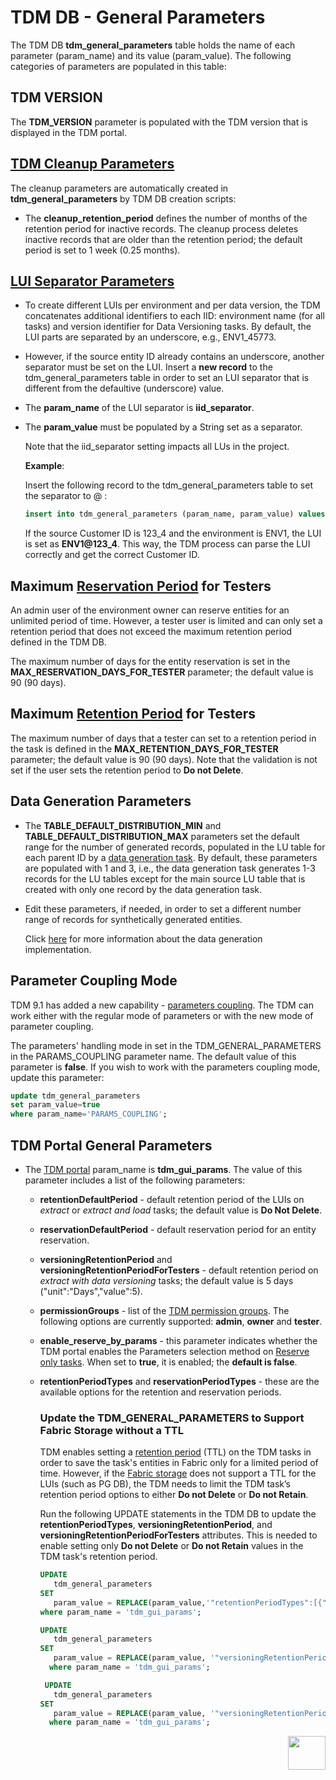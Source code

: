 # TDM DB - General Parameters

The TDM DB **tdm_general_parameters** table holds the name of each parameter (param_name) and its value (param_value). The following categories of parameters are populated in this table:

## TDM VERSION

The **TDM_VERSION** parameter is populated with the TDM version that is displayed in the TDM portal.

## [TDM Cleanup Parameters](/articles/TDM/tdm_architecture/06_tdmdb_cleanup_process.md) 

The cleanup parameters are automatically created in **tdm_general_parameters** by TDM DB creation scripts:

- The **cleanup_retention_period** defines the number of months of the retention period for inactive records. The cleanup process deletes inactive records that are older than the retention period; the default period is set to 1 week (0.25 months).

## [LUI Separator Parameters](/articles/TDM/tdm_implementation/01_tdm_set_instance_per_env_and_version.md)  

- To create different LUIs per environment and per data version, the TDM concatenates additional identifiers to each IID: environment name (for all tasks) and version identifier for Data Versioning tasks. By default, the LUI parts are separated by an underscore, e.g., ENV1_45773.
- However, if the source entity ID already contains an underscore, another separator must be set on the LUI. Insert a **new record** to the tdm_general_parameters table in order to set an LUI separator that is different from the defaultive (underscore) value.
  
- The **param_name** of the LUI separator is **iid_separator**.  

- The **param_value** must be populated by a String set as a separator.  

  Note that the iid_separator setting impacts all LUs in the project.

  **Example**:

  Insert the following record to the tdm_general_parameters table to set the separator to @ : 

  ```sql
  insert into tdm_general_parameters (param_name, param_value) values ('iid_separator', '@');
  ```

  If the source Customer ID is 123_4 and the environment is ENV1, the LUI is set as **ENV1@123_4**. This way, the TDM process can parse the LUI correctly and get the correct Customer ID.
  

## Maximum [Reservation Period](/articles/TDM/tdm_architecture/08_entity_reservation.md) for Testers

An admin user of the environment owner can reserve entities for an unlimited period of time. However, a tester user is limited and can only set a retention period that does not exceed the maximum retention period defined in the TDM DB. 

The maximum number of days for the entity reservation is set in the **MAX_RESERVATION_DAYS_FOR_TESTER** parameter; the default value is 90 (90 days).

## Maximum [Retention Period](/articles/TDM/tdm_gui/16_extract_task.md#retention-period) for Testers

The maximum number of days that a tester can set to a retention period in the task is defined in the **MAX_RETENTION_DAYS_FOR_TESTER** parameter; the default value is 90 (90 days). Note that the validation is not set if the user sets the retention period to **Do not Delete**.

## Data Generation Parameters

- The **TABLE_DEFAULT_DISTRIBUTION_MIN** and **TABLE_DEFAULT_DISTRIBUTION_MAX** parameters set the default range for the number of generated records, populated in the LU table for each parent ID by a [data generation task](/articles/TDM/tdm_gui/19_task_synthetic_data_generation.md). By default, these parameters are populated with 1 and 3, i.e., the data generation task generates 1-3 records for the LU tables except for the main source LU table that is created with only one record by the data generation task.
- Edit these parameters, if needed, in order to set a different number range of records for synthetically generated entities.

  Click [here](/articles/TDM/tdm_implementation/16_tdm_data_generation_implementation.md) for more information about the data generation implementation.

## Parameter Coupling Mode

TDM 9.1 has added a new capability - [parameters coupling](/articles/TDM/tdm_implementation/07b_param_implementation_param_coupling.md). The TDM can work either with the regular mode of parameters or with the new mode  of parameter coupling.

The parameters' handling mode in set in the TDM_GENERAL_PARAMETERS in the PARAMS_COUPLING parameter name. The default value of this parameter is **false**. If you wish to work with the parameters coupling mode, update this parameter:

```sql
update tdm_general_parameters
set param_value=true
where param_name='PARAMS_COUPLING';
```



## TDM Portal General Parameters

- The [TDM portal](/articles/TDM/tdm_gui/01_tdm_gui_overview.md) param_name is **tdm_gui_params**. The value of this parameter includes a list of the following parameters:
  
  - **retentionDefaultPeriod** - default retention period of the LUIs on *extract* or *extract and load* tasks; the default value is **Do Not Delete**.
  
  - **reservationDefaultPeriod** - default reservation period for an entity reservation.
  
  - **versioningRetentionPeriod** and **versioningRetentionPeriodForTesters** - default retention period on *extract with data versioning* tasks; the default value is 5 days ("unit":"Days","value":5).
  
  - **permissionGroups** - list of the [TDM permission groups](/articles/TDM/tdm_gui/02a_permission_group_mapping_window.md). The following options are currently supported: **admin**, **owner** and **tester**.
  
  - **enable_reserve_by_params** - this parameter indicates whether the TDM portal enables the Parameters selection method on [Reserve only tasks](/articles/TDM/tdm_gui/20_reserve_only_task.md). When set to **true**, it is enabled; the **default is false**.
  
  - **retentionPeriodTypes** and **reservationPeriodTypes** - these are the available options for the retention and reservation periods.
  
    ### Update the TDM_GENERAL_PARAMETERS to Support Fabric Storage without a TTL
  
    TDM enables setting a [retention period](/articles/TDM/tdm_gui/16_extract_task.md#retention-period) (TTL) on the TDM tasks in order to save the task's entities in Fabric only for a limited period of time. However, if the [Fabric storage](/articles/32_LU_storage/01_LU_storage_overview.md) does not support a TTL for the LUIs (such as PG DB), the TDM needs to limit the TDM task’s retention period options to either **Do not Delete** or **Do not Retain**.
    
    Run the following UPDATE statements in the TDM DB to update the **retentionPeriodTypes**, **versioningRetentionPeriod**, and **versioningRetentionPeriodForTesters** attributes. This is needed to enable setting only **Do not Delete** or **Do not Retain** values in the TDM task's retention period.
    
    ```sql
    UPDATE 
       tdm_general_parameters
    SET 
       param_value = REPLACE(param_value,'"retentionPeriodTypes":[{"name":"Minutes","units":0.00069444444},{"name":"Hours","units":0.04166666666},{"name":"Days","units":1},{"name":"Weeks","units":7},{"name":"Years","units":365}]', '"retentionPeriodTypes":[]')  
    where param_name = 'tdm_gui_params'; 
    
    UPDATE 
       tdm_general_parameters
    SET 
       param_value = REPLACE(param_value, '"versioningRetentionPeriod":{"units":"Days","value":5,"allow_doNotDelete":True}',  '"versioningRetentionPeriod":{"units":"Do Not Delete","value":-1,"allow_doNotDelete":True}')
      where param_name = 'tdm_gui_params'; 
    
     UPDATE 
       tdm_general_parameters
    SET 
       param_value = REPLACE(param_value, '"versioningRetentionPeriodForTesters":"versioningRetentionPeriodForTesters":{"units":"Days","value":5,"allow_doNotDelete":False}',  '"versioningRetentionPeriodForTesters":{"units":"Do Not Delete","value":-1,"allow_doNotDelete":True}')
      where param_name = 'tdm_gui_params'; 
    ```
    
  

[<img align="right" width="60" height="54" src="/articles/images/Next.png">](03_tdm_fabric_credentials.md)
